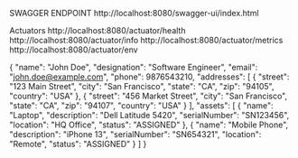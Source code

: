 SWAGGER ENDPOINT http://localhost:8080/swagger-ui/index.html 

Actuators
http://localhost:8080/actuator/health
http://localhost:8080/actuator/info
http://localhost:8080/actuator/metrics
http://localhost:8080/actuator/env


{
    "name": "John Doe",
    "designation": "Software Engineer",
    "email": "john.doe@example.com",
    "phone": 9876543210,
    "addresses": [
      {
        "street": "123 Main Street",
        "city": "San Francisco",
        "state": "CA",
        "zip": "94105",
        "country": "USA"
      },
      {
        "street": "456 Market Street",
        "city": "San Francisco",
        "state": "CA",
        "zip": "94107",
        "country": "USA"
      }
    ],
    "assets": [
      {
        "name": "Laptop",
        "description": "Dell Latitude 5420",
        "serialNumber": "SN123456",
        "location": "HQ Office",
        "status": "ASSIGNED"
      },
      {
        "name": "Mobile Phone",
        "description": "iPhone 13",
        "serialNumber": "SN654321",
        "location": "Remote",
        "status": "ASSIGNED"
      }
    ]
  }
